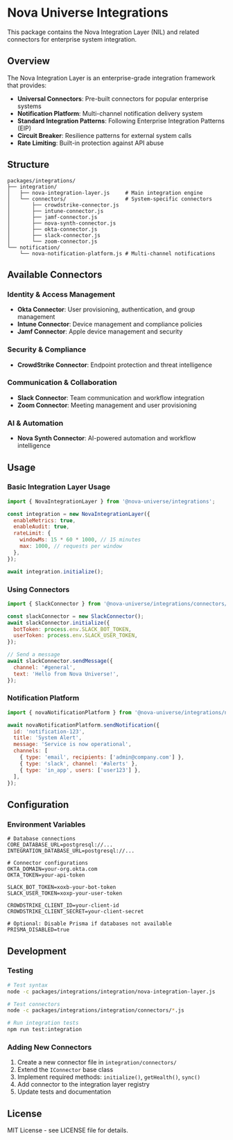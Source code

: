 # Nova Universe Integrations

This package contains the Nova Integration Layer (NIL) and related connectors for enterprise system integration.

## Overview

The Nova Integration Layer is an enterprise-grade integration framework that provides:

- **Universal Connectors**: Pre-built connectors for popular enterprise systems
- **Notification Platform**: Multi-channel notification delivery system
- **Standard Integration Patterns**: Following Enterprise Integration Patterns (EIP)
- **Circuit Breaker**: Resilience patterns for external system calls
- **Rate Limiting**: Built-in protection against API abuse

## Structure

```
packages/integrations/
├── integration/
│   ├── nova-integration-layer.js     # Main integration engine
│   └── connectors/                   # System-specific connectors
│       ├── crowdstrike-connector.js
│       ├── intune-connector.js
│       ├── jamf-connector.js
│       ├── nova-synth-connector.js
│       ├── okta-connector.js
│       ├── slack-connector.js
│       └── zoom-connector.js
└── notification/
    └── nova-notification-platform.js # Multi-channel notifications
```

## Available Connectors

### Identity & Access Management

- **Okta Connector**: User provisioning, authentication, and group management
- **Intune Connector**: Device management and compliance policies
- **Jamf Connector**: Apple device management and security

### Security & Compliance

- **CrowdStrike Connector**: Endpoint protection and threat intelligence

### Communication & Collaboration

- **Slack Connector**: Team communication and workflow integration
- **Zoom Connector**: Meeting management and user provisioning

### AI & Automation

- **Nova Synth Connector**: AI-powered automation and workflow intelligence

## Usage

### Basic Integration Layer Usage

```javascript
import { NovaIntegrationLayer } from '@nova-universe/integrations';

const integration = new NovaIntegrationLayer({
  enableMetrics: true,
  enableAudit: true,
  rateLimit: {
    windowMs: 15 * 60 * 1000, // 15 minutes
    max: 1000, // requests per window
  },
});

await integration.initialize();
```

### Using Connectors

```javascript
import { SlackConnector } from '@nova-universe/integrations/connectors/slack-connector';

const slackConnector = new SlackConnector();
await slackConnector.initialize({
  botToken: process.env.SLACK_BOT_TOKEN,
  userToken: process.env.SLACK_USER_TOKEN,
});

// Send a message
await slackConnector.sendMessage({
  channel: '#general',
  text: 'Hello from Nova Universe!',
});
```

### Notification Platform

```javascript
import { novaNotificationPlatform } from '@nova-universe/integrations/notification';

await novaNotificationPlatform.sendNotification({
  id: 'notification-123',
  title: 'System Alert',
  message: 'Service is now operational',
  channels: [
    { type: 'email', recipients: ['admin@company.com'] },
    { type: 'slack', channel: '#alerts' },
    { type: 'in_app', users: ['user123'] },
  ],
});
```

## Configuration

### Environment Variables

```env
# Database connections
CORE_DATABASE_URL=postgresql://...
INTEGRATION_DATABASE_URL=postgresql://...

# Connector configurations
OKTA_DOMAIN=your-org.okta.com
OKTA_TOKEN=your-api-token

SLACK_BOT_TOKEN=xoxb-your-bot-token
SLACK_USER_TOKEN=xoxp-your-user-token

CROWDSTRIKE_CLIENT_ID=your-client-id
CROWDSTRIKE_CLIENT_SECRET=your-client-secret

# Optional: Disable Prisma if databases not available
PRISMA_DISABLED=true
```

## Development

### Testing

```bash
# Test syntax
node -c packages/integrations/integration/nova-integration-layer.js

# Test connectors
node -c packages/integrations/integration/connectors/*.js

# Run integration tests
npm run test:integration
```

### Adding New Connectors

1. Create a new connector file in `integration/connectors/`
2. Extend the `IConnector` base class
3. Implement required methods: `initialize()`, `getHealth()`, `sync()`
4. Add connector to the integration layer registry
5. Update tests and documentation

## License

MIT License - see LICENSE file for details.
